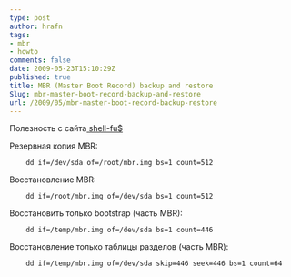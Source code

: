 ```yaml
---
type: post
author: hrafn
tags:
- mbr
- howto
comments: false
date: 2009-05-23T15:10:29Z
published: true
title: MBR (Master Boot Record) backup and restore
Slug: mbr-master-boot-record-backup-and-restore
url: /2009/05/mbr-master-boot-record-backup-restore
---
```


Полезность с сайта[ shell-fu$](http://www.shell-fu.org/lister.php?id=803)

Резервная копия MBR:

		dd if=/dev/sda of=/root/mbr.img bs=1 count=512

Восстановление MBR:

		dd if=/root/mbr.img of=/dev/sda bs=1 count=512

Восстановить только bootstrap (часть MBR):

		dd if=/temp/mbr.img of=/dev/sda bs=1 count=446

Восстановление только таблицы разделов (часть MBR):

		dd if=/temp/mbr.img of=/dev/sda skip=446 seek=446 bs=1 count=64

